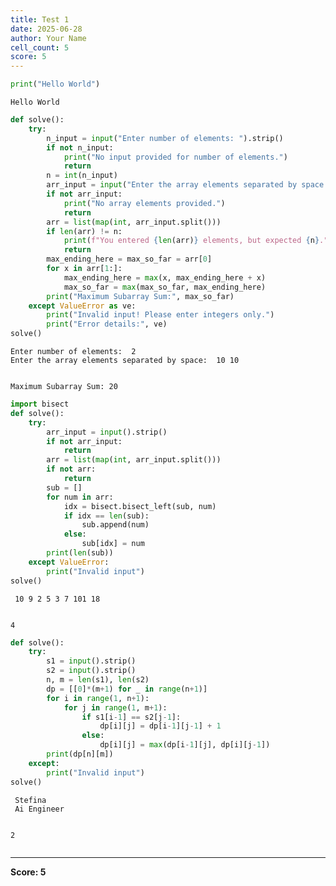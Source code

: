```yaml
---
title: Test 1
date: 2025-06-28
author: Your Name
cell_count: 5
score: 5
---
```


```python
print("Hello World")
```

    Hello World
    


```python
def solve():
    try:
        n_input = input("Enter number of elements: ").strip()
        if not n_input:
            print("No input provided for number of elements.")
            return  
        n = int(n_input)  
        arr_input = input("Enter the array elements separated by space: ").strip()
        if not arr_input:
            print("No array elements provided.")
            return
        arr = list(map(int, arr_input.split()))
        if len(arr) != n:
            print(f"You entered {len(arr)} elements, but expected {n}.")
            return
        max_ending_here = max_so_far = arr[0]
        for x in arr[1:]:
            max_ending_here = max(x, max_ending_here + x)
            max_so_far = max(max_so_far, max_ending_here)
        print("Maximum Subarray Sum:", max_so_far)
    except ValueError as ve:
        print("Invalid input! Please enter integers only.")
        print("Error details:", ve)
solve()

```

    Enter number of elements:  2
    Enter the array elements separated by space:  10 10
    

    Maximum Subarray Sum: 20
    


```python
import bisect
def solve():
    try:
        arr_input = input().strip()
        if not arr_input:
            return
        arr = list(map(int, arr_input.split()))
        if not arr:
            return
        sub = []
        for num in arr:
            idx = bisect.bisect_left(sub, num)
            if idx == len(sub):
                sub.append(num)
            else:
                sub[idx] = num
        print(len(sub))
    except ValueError:
        print("Invalid input")
solve()

```

     10 9 2 5 3 7 101 18
    

    4
    


```python
def solve():
    try:
        s1 = input().strip()
        s2 = input().strip()
        n, m = len(s1), len(s2)
        dp = [[0]*(m+1) for _ in range(n+1)]
        for i in range(1, n+1):
            for j in range(1, m+1):
                if s1[i-1] == s2[j-1]:
                    dp[i][j] = dp[i-1][j-1] + 1
                else:
                    dp[i][j] = max(dp[i-1][j], dp[i][j-1])
        print(dp[n][m])
    except:
        print("Invalid input")
solve()

```

     Stefina
     Ai Engineer
    

    2
    


```python

```


---
**Score: 5**
